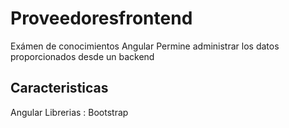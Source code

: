 # Proveedoresfrontend

Exámen de conocimientos Angular
Permine administrar los datos proporcionados desde un backend 

## Caracteristicas

Angular
Librerias : Bootstrap
